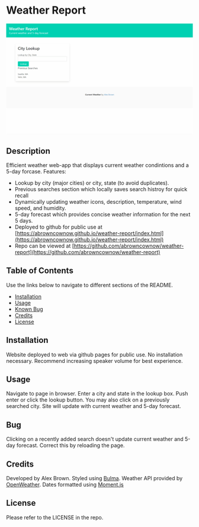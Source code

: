 # Weather Report

![Weather Report](./assets/images/Weather_demo.gif)

## Description

Efficient weather web-app that displays current weather condintions and a 5-day forcase. Features:

-   Lookup by city (major cities) or city, state (to avoid duplicates).
-   Previous searches section which locally saves search histroy for quick recall
-   Dynamically updating weather icons, description, temperature, wind speed, and humidity.
-   5-day forecast which provides concise weather information for the next 5 days.
-   Deployed to github for public use at [https://abrowncownow.github.io/weather-report/index.html](https://abrowncownow.github.io/weather-report/index.html)
-   Repo can be viewed at [https://github.com/abrowncownow/weather-report](https://github.com/abrowncownow/weather-report)

## Table of Contents

Use the links below to navigate to different sections of the README.

-   [Installation](#installation)
-   [Usage](#usage)
-   [Known Bug](#bug)
-   [Credits](#credits)
-   [License](#license)

## Installation

Website deployed to web via github pages for public use. No installation necessary. Recommend increasing speaker volume for best experience.

## Usage

Navigate to page in browser. Enter a city and state in the lookup box. Push enter or click the lookup button. You may also click on a previously searched city. Site will update with current weather and 5-day forecast.

## Bug

Clicking on a recently added search doesn't update current weather and 5-day forecast. Correct this by reloading the page.

## Credits

Developed by Alex Brown. Styled using [Bulma](bulma.io). Weather API provided by [OpenWeather](https://openweathermap.org/). Dates formatted using [Moment.js](https://momentjs.com/)

## License

Please refer to the LICENSE in the repo.
